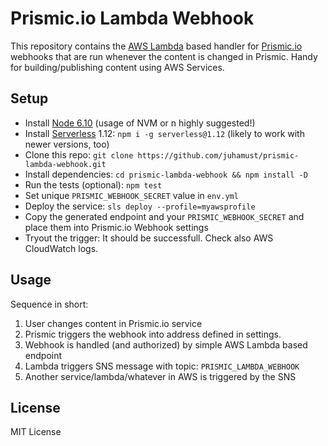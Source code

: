 # Prismic.io Lambda Webhook

This repository contains the [AWS Lambda](https://aws.amazon.com/lambda/) based handler for [Prismic.io](https://prismic.io/) webhooks that are run whenever the content is changed in Prismic. Handy for building/publishing content using AWS Services.

## Setup

- Install [Node 6.10](https://nodejs.org/en/) (usage of NVM or n highly suggested!)
- Install [Serverless](https://serverless.com/) 1.12: `npm i -g serverless@1.12` (likely to work with newer versions, too)
- Clone this repo: `git clone https://github.com/juhamust/prismic-lambda-webhook.git`
- Install dependencies: `cd prismic-lambda-webhook && npm install -D`
- Run the tests (optional): `npm test`
- Set unique `PRISMIC_WEBHOOK_SECRET` value in `env.yml`
- Deploy the service: `sls deploy --profile=myawsprofile`
- Copy the generated endpoint and your `PRISMIC_WEBHOOK_SECRET` and place them into Prismic.io Webhook settings
- Tryout the trigger: It should be successfull. Check also AWS CloudWatch logs.


## Usage

Sequence in short:

1. User changes content in Prismic.io service
2. Prismic triggers the webhook into address defined in settings.
3. Webhook is handled (and authorized) by simple AWS Lambda based endpoint
4. Lambda triggers SNS message with topic: `PRISMIC_LAMBDA_WEBHOOK`
5. Another service/lambda/whatever in AWS is triggered by the SNS


## License

MIT License